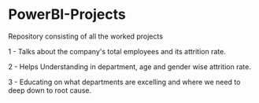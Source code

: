 # PowerBI-Projects
Repository consisting of all the worked projects 

1 - Talks about the company's total employees and its attrition rate.

2 - Helps Understanding in department, age and gender wise attrition rate.

3 - Educating on what departments are excelling and where we need to deep down to root cause.
